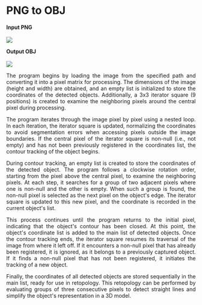 # PNG to OBJ

<p style="text-align: justify;">
  <strong>Input PNG</strong>
  <br/><br/>
  <img src="https://github.com/user-attachments/assets/95b306a2-70f1-4b07-a64e-2e3aff7fd5ed"/>
</p>

<p style="text-align: justify;">
  <strong>Output OBJ</strong>
  <br/><br/>
  <img src="https://github.com/user-attachments/assets/8c65d2f0-8680-42e8-a9e1-5db6f524911b"/>
</p>

<p style="text-align: justify;">
  The program begins by loading the image from the specified path and converting it into a pixel matrix for processing. The dimensions of the image (height and width) are obtained, and an empty list is initialized to store the coordinates of the detected objects. Additionally, a 3x3 iterator square (9 positions) is created to examine the neighboring pixels around the central pixel during processing.
</p>

<p style="text-align: justify;">
  The program iterates through the image pixel by pixel using a nested loop. In each iteration, the iterator square is updated, normalizing the coordinates to avoid segmentation errors when accessing pixels outside the image boundaries. If the central pixel of the iterator square is non-null (i.e., not empty) and has not been previously registered in the coordinates list, the contour tracking of the object begins.
</p>

<p style="text-align: justify;">
  During contour tracking, an empty list is created to store the coordinates of the detected object. The program follows a clockwise rotation order, starting from the pixel above the central pixel, to examine the neighboring pixels. At each step, it searches for a group of two adjacent pixels where one is non-null and the other is empty. When such a group is found, the non-null pixel is selected as the next pixel on the object's edge. The iterator square is updated to this new pixel, and the coordinate is recorded in the current object's list.
</p>

<p style="text-align: justify;">
  This process continues until the program returns to the initial pixel, indicating that the object's contour has been closed. At this point, the object's coordinate list is added to the main list of detected objects. Once the contour tracking ends, the iterator square resumes its traversal of the image from where it left off. If it encounters a non-null pixel that has already been registered, it is ignored, as it belongs to a previously captured object. If it finds a non-null pixel that has not been registered, it initiates the tracking of a new object.
</p>

<p style="text-align: justify;">
  Finally, the coordinates of all detected objects are stored sequentially in the main list, ready for use in retopology. This retopology can be performed by evaluating groups of three consecutive pixels to detect straight lines and simplify the object's representation in a 3D model.
</p>
